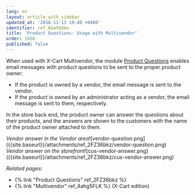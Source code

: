 ```yaml
---
lang: en
layout: article_with_sidebar
updated_at: '2018-11-13 19:40 +0400'
identifier: ref_6GeYbVmv
title: 'Product Questions: Usage with Multivendor'
order: 1050
published: false
---
```

When used with X-Cart Multivendor, the module [Product Questions](https://market.x-cart.com/addons/product-questions.html "Product Questions") enables email messages with product questions to be sent to the proper product owner:

   * If the product is owned by a vendor, the email message is sent to the vendor. 
   * If the product is owned by an administrator acting as a vendor, the email message is sent to them, respectively. 

In the store back end, the product owner can answer the questions about their products, and the answers are shown to the customers with the name of the product owner attached to them.

<div class="ui stackable two column grid">
  <div class="column" markdown="span"><i>Vendor answer in the Vendor area</i>![vendor-question.png]({{site.baseurl}}/attachments/ref_2FZ36bkz/vendor-question.png)</div>
  <div class="column" markdown="span"><i>Vendor answer on the storefront</i>![cus-vendor-answer.png]({{site.baseurl}}/attachments/ref_2FZ36bkz/cus-vendor-answer.png)</div>
</div>

_Related pages:_
   
   * {% link "Product Questions" ref_2FZ36bkz %}
   * {% link "Multivendor" ref_4ahg5FLK %} (X-Cart edition)
